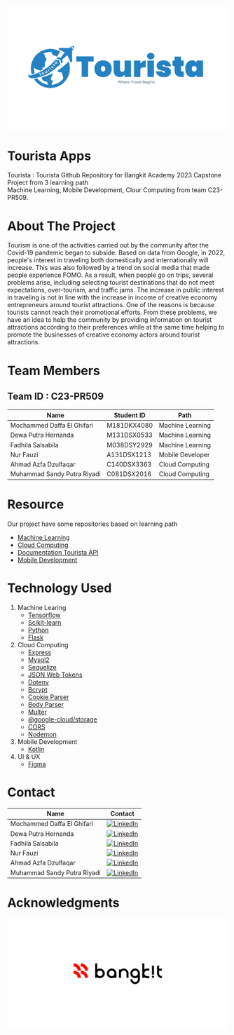 ![Tourista App Logo!](/logo/tourista_logo_large.png)

# Tourista Apps
Tourista : Tourista Github Repository for Bangkit Academy 2023 Capstone Project from 3 learning path <br>
Machine Learning, Mobile Development, Clour Computing from team C23-PR509.

# About The Project
Tourism is one of the activities carried out by the community after the Covid-19 pandemic began to subside. Based on data from Google, in 2022, people's interest in traveling both domestically and internationally will increase. This was also followed by a trend on social media that made people experience FOMO. As a result, when people go on trips, several problems arise, including selecting tourist destinations that do not meet expectations, over-tourism, and traffic jams. The increase in public interest in traveling is not in line with the increase in income of creative economy entrepreneurs around tourist attractions. One of the reasons is because tourists cannot reach their promotional efforts. From these problems, we have an idea to help the community by providing information on tourist attractions according to their preferences while at the same time helping to promote the businesses of creative economy actors around tourist attractions.

# Team Members
## Team ID : C23-PR509

| Name                       | Student ID  | Path             |
|----------------------------|------------ |------------------|
| Mochammed Daffa El Ghifari | M181DKX4080 | Machine Learning |
| Dewa Putra Hernanda        | M131DSX0533 | Machine Learning |
| Fadhila Salsabila          | M038DSY2929 | Machine Learning |
| Nur Fauzi                  | A131DSX1213 | Mobile Developer |
| Ahmad Azfa Dzulfaqar       | C140DSX3363 | Cloud Computing  |
| Muhammad Sandy Putra Riyadi| C081DSX2016 | Cloud Computing  |

# Resource
Our project have some repositories based on learning path
<ul>
    <li><a href="https://github.com/Six-Kizuki-to-the-moon/Machine-Learning">Machine Learning</a></li>
    <li><a href="https://github.com/Six-Kizuki-to-the-moon/tourista-api">Cloud Computing</a></li>
    <li><a href="https://github.com/Six-Kizuki-to-the-moon/Tourista-API-Documentation">Documentation Tourista API</a></li>
    <li><a href="https://github.com/Six-Kizuki-to-the-moon/Tourista-App">Mobile Development</a></li>
</ul>

# Technology Used
1. Machine Learing
    - <a href="https://www.tensorflow.org/">Tensorflow</a>
    - <a href="https://scikit-learn.org/">Scikit-learn</a>
    - <a href="https://www.python.org/">Python</a>
    - <a href="https://flask.palletsprojects.com/">Flask</a>
2. Cloud Computing
    - [Express](https://expressjs.com/)
    - [Mysql2](https://www.npmjs.com/package/mysql2)
    - [Sequelize](https://sequelize.org/)
    - [JSON Web Tokens](https://jwt.io/)
    - [Dotenv](https://www.dotenv.org/)
    - [Bcrypt](https://www.npmjs.com/package/bcrypt)
    - [Cookie Parser](https://www.npmjs.com/package/cookie-parser)
    - [Body Parser](https://www.npmjs.com/package/body-parser)
    - [Multer](https://www.npmjs.com/package/multer)
    - [@google-cloud/storage](https://www.npmjs.com/package/@google-cloud/storage)
    - [CORS](https://www.npmjs.com/package/cors)
    - [Nodemon](https://nodemon.io/)
3. Mobile Development
    - <a href="https://kotlinlang.org/">Kotlin</a>
4. UI & UX
    - <a href="https://www.figma.com/">Figma</a>

# Contact
| Name                       | Contact     |
|----------------------------|------------ |
| Mochammed Daffa El Ghifari |<a href="https://www.linkedin.com/in/daffa-el-ghifari-b05377208/">![LinkedIn](https://img.shields.io/badge/linkedin-%230077B5.svg?style=for-the-badge&logo=linkedin&logoColor=white)</a>             |
| Dewa Putra Hernanda        |<a href="https://www.linkedin.com/in/dewa-putra-hernanda-147a99202/">![LinkedIn](https://img.shields.io/badge/linkedin-%230077B5.svg?style=for-the-badge&logo=linkedin&logoColor=white)</a>             |
| Fadhila Salsabila          |<a href="https://www.linkedin.com/in/fadhilasalsabila/">![LinkedIn](https://img.shields.io/badge/linkedin-%230077B5.svg?style=for-the-badge&logo=linkedin&logoColor=white)</a>             |
| Nur Fauzi                  |<a href="https://www.linkedin.com/in/nur-fauzi-864159203/">![LinkedIn](https://img.shields.io/badge/linkedin-%230077B5.svg?style=for-the-badge&logo=linkedin&logoColor=white)</a>             |
| Ahmad Azfa Dzulfaqar       |<a href="kedin.com/in/ahmad-azfa-dzulfaqar/">![LinkedIn](https://img.shields.io/badge/linkedin-%230077B5.svg?style=for-the-badge&logo=linkedin&logoColor=white)</a>             |
| Muhammad Sandy Putra Riyadi|<a href="https://www.linkedin.com/in/msandypr/">![LinkedIn](https://img.shields.io/badge/linkedin-%230077B5.svg?style=for-the-badge&logo=linkedin&logoColor=white)</a>              |

# Acknowledgments
![Bangkit Academy!](/logo/bangkit-logo.png)
